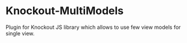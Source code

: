Knockout-MultiModels
====================

Plugin for Knockout JS library which allows to use few view models for single view.